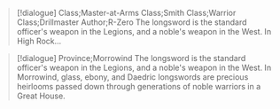 >[!dialogue] Class;Master-at-Arms Class;Smith Class;Warrior Class;Drillmaster Author;R-Zero
>The longsword is the standard officer's weapon in the Legions, and a noble's weapon in the West. In High Rock...

>[!dialogue] Province;Morrowind
>The longsword is the standard officer's weapon in the Legions, and a noble's weapon in the West. In Morrowind, glass, ebony, and Daedric longswords are precious heirlooms passed down through generations of noble warriors in a Great House.